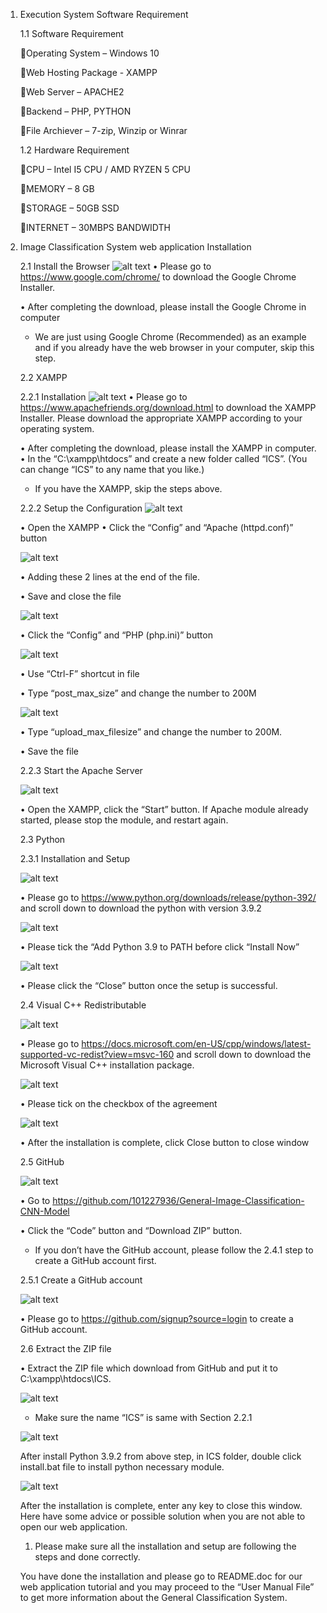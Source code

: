 1. Execution System Software Requirement

	1.1 Software Requirement
	
	:pushpin:Operating System – Windows 10
	
	:pushpin:Web Hosting Package - XAMPP
	
	:pushpin:Web Server – APACHE2
	
	:pushpin:Backend – PHP, PYTHON
	
	:pushpin:File Archiever – 7-zip, Winzip or Winrar
	
	1.2 Hardware Requirement
	
	:pushpin:CPU – Intel I5 CPU / AMD RYZEN 5 CPU
		
	:pushpin:MEMORY – 8 GB

	:pushpin:STORAGE – 50GB SSD
		
	:pushpin:INTERNET – 30MBPS BANDWIDTH 
2. Image Classification System web application Installation
	
	2.1 Install the Browser
 	![alt text](https://github.com/101227936/General-Image-Classification-CNN-Model/blob/main/Readme_Screenshot/1.jpg?raw=true)
	•	Please go to https://www.google.com/chrome/ to download the Google Chrome Installer.
	
	•	After completing the download, please install the Google Chrome in computer

	* We are just using Google Chrome (Recommended) as an example and if you already have the web browser in your computer, skip this step.

	2.2 XAMPP
	
	2.2.1 Installation
 	![alt text](https://github.com/101227936/General-Image-Classification-CNN-Model/blob/main/Readme_Screenshot/2.jpg?raw=true)
	•	Please go to https://www.apachefriends.org/download.html  to download the XAMPP Installer. Please download the appropriate XAMPP according to your operating system.
		
	•	After completing the download, please install the XAMPP in computer.
	•	In the “C:\xampp\htdocs” and create a new folder called “ICS”. (You can change “ICS” to any name that you like.)
	* If you have the XAMPP, skip the steps above.

	2.2.2 Setup the Configuration
 	![alt text](https://github.com/101227936/General-Image-Classification-CNN-Model/blob/main/Readme_Screenshot/3.jpg?raw=true)
	
	•	Open the XAMPP
	•	Click the “Config” and “Apache (httpd.conf)” button
 	
	![alt text](https://github.com/101227936/General-Image-Classification-CNN-Model/blob/main/Readme_Screenshot/4.jpg?raw=true)
	
	•	Adding these 2 lines at the end of the file. 
	
	•	Save and close the file

 	![alt text](https://github.com/101227936/General-Image-Classification-CNN-Model/blob/main/Readme_Screenshot/5.jpg?raw=true)
	
	•	Click the “Config” and “PHP (php.ini)” button

	![alt text](https://github.com/101227936/General-Image-Classification-CNN-Model/blob/main/Readme_Screenshot/6.jpg?raw=true)
	
	•	Use “Ctrl-F” shortcut in file 
	
	•	Type “post_max_size” and change the number to 200M

	![alt text](https://github.com/101227936/General-Image-Classification-CNN-Model/blob/main/Readme_Screenshot/7.jpg?raw=true)
	
	•	Type “upload_max_filesize” and change the number to 200M.
	
	•	Save the file
	
	2.2.3 Start the Apache Server
	
 	![alt text](https://github.com/101227936/General-Image-Classification-CNN-Model/blob/main/Readme_Screenshot/8.jpg?raw=true)
	
	•	Open the XAMPP, click the “Start” button. If Apache module already started, please stop the module, and restart again.


	2.3 Python
	
	2.3.1 Installation and Setup
	
	![alt text](https://github.com/101227936/General-Image-Classification-CNN-Model/blob/main/Readme_Screenshot/9.jpg?raw=true)
		
	•	Please go to https://www.python.org/downloads/release/python-392/ and scroll down to download the python with version 3.9.2
	
	![alt text](https://github.com/101227936/General-Image-Classification-CNN-Model/blob/main/Readme_Screenshot/10.jpg?raw=true)
	
	•	Please tick the “Add Python 3.9 to PATH before click “Install Now”
	
	![alt text](https://github.com/101227936/General-Image-Classification-CNN-Model/blob/main/Readme_Screenshot/11.jpg?raw=true)
	
 	•	Please click the “Close” button once the setup is successful.


	2.4 Visual C++ Redistributable
	
	![alt text](https://github.com/101227936/General-Image-Classification-CNN-Model/blob/main/Readme_Screenshot/12.jpg?raw=true)
	
	•	Please go to https://docs.microsoft.com/en-US/cpp/windows/latest-supported-vc-redist?view=msvc-160 and scroll down to download the Microsoft Visual C++ installation package.

	![alt text](https://github.com/101227936/General-Image-Classification-CNN-Model/blob/main/Readme_Screenshot/13.jpg?raw=true)

 	•	Please tick on the checkbox of the agreement
	
	![alt text](https://github.com/101227936/General-Image-Classification-CNN-Model/blob/main/Readme_Screenshot/14.jpg?raw=true)
 
 	•	After the installation is complete, click Close button to close window
	
	2.5 GitHub
	
	![alt text](https://github.com/101227936/General-Image-Classification-CNN-Model/blob/main/Readme_Screenshot/15.jpg?raw=true)

	•	Go to https://github.com/101227936/General-Image-Classification-CNN-Model
	
	•	Click the “Code” button and “Download ZIP” button.

	* If you don’t have the GitHub account, please follow the 2.4.1 step to create a GitHub account first.

	2.5.1 Create a GitHub account
	
	![alt text](https://github.com/101227936/General-Image-Classification-CNN-Model/blob/main/Readme_Screenshot/16.jpg?raw=true)

	•	Please go to https://github.com/signup?source=login to create a GitHub account.
	
	2.6 Extract the ZIP file

	•	Extract the ZIP file which download from GitHub and put it to C:\xampp\htdocs\ICS.
	
	![alt text](https://github.com/101227936/General-Image-Classification-CNN-Model/blob/main/Readme_Screenshot/17.jpg?raw=true)
	
	* Make sure the name “ICS” is same with Section 2.2.1 
	
	![alt text](https://github.com/101227936/General-Image-Classification-CNN-Model/blob/main/Readme_Screenshot/18.jpg?raw=true)

	After install Python 3.9.2 from above step, in ICS folder, double click install.bat file to install python necessary module.
	
	![alt text](https://github.com/101227936/General-Image-Classification-CNN-Model/blob/main/Readme_Screenshot/19.jpg?raw=true)

	After the installation is complete, enter any key to close this window.
	Here have some advice or possible solution when you are not able to open our web application.
	1.	Please make sure all the installation and setup are following the steps and done correctly.

	You have done the installation and please go to README.doc for our web application tutorial and you may proceed to the “User Manual File” to get more information about the General Classification System.
